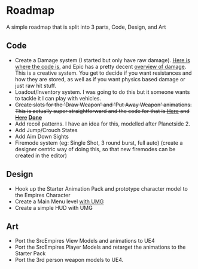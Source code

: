 Roadmap
==========


A simple roadmap that is split into 3 parts, Code, Design, and Art



Code
-------

* Create a Damage system (I started but only have raw damage).  [Here is where the code is](https://github.com/RoyAwesome/Empires2/blob/master/Source/Empires2/Public/BaseEmpiresWeapon.h#L11), and Epic has a pretty decent [overview of damage](https://www.unrealengine.com/blog/damage-in-ue4).  This is a creative system.  You get to decide if you want resistances and how they are stored, as well as if you want physics based damage or just raw hit stuff.  
* Loadout/Inventory system.  I was going to do this but it someone wants to tackle it I can play with vehicles.
* ~~Create slots for the 'Draw Weapon' and 'Put Away Weapon' animations.  This is actually super straightforward and the code for that is [Here](https://github.com/RoyAwesome/Empires2/blob/master/Source/Empires2/Public/BaseEmpiresWeapon.h#L50) and [Here](https://github.com/RoyAwesome/Empires2/blob/master/Source/Empires2/Private/Empires2Character.cpp#L157)~~ **[Done](https://github.com/RoyAwesome/Empires2/commit/f000b91bff59d3e1c04a7bead16fb05d83a3683e)**
* Add recoil patterns.  I have an idea for this, modelled after Planetside 2.  
* Add Jump/Crouch States
* Add Aim Down Sights
* Firemode system (eg: Single Shot, 3 round burst, full auto) (create a designer centric way of doing this, so that new firemodes can be created in the editor)

Design
---------

* Hook up the Starter Animation Pack and prototype character model to the Empires Character
* Create a Main Menu level [with UMG](https://docs.unrealengine.com/latest/INT/Engine/UMG/UserGuide/index.html)
* Create a simple HUD with UMG


Art
------------
* Port the SrcEmpires View Models and animations to UE4
* Port the SrcEmpires Player Models and retarget the animations to the Starter Pack
* Port the 3rd person weapon models to UE4.  


